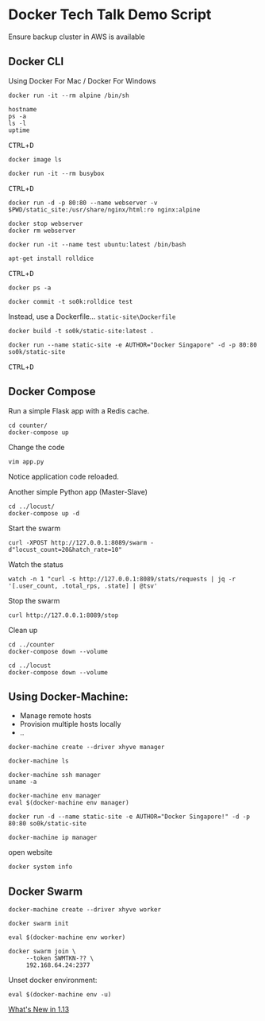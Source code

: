 
# Docker Tech Talk Demo Script

Ensure backup cluster in AWS is available

## Docker CLI

Using Docker For Mac / Docker For Windows

```
docker run -it --rm alpine /bin/sh
```

```
hostname
ps -a
ls -l
uptime
```

<kbd>CTRL</kbd>+<kbd>D</kbd>

```
docker image ls
```

```
docker run -it --rm busybox 
```

<kbd>CTRL</kbd>+<kbd>D</kbd>

```
docker run -d -p 80:80 --name webserver -v $PWD/static_site:/usr/share/nginx/html:ro nginx:alpine
```

```
docker stop webserver
docker rm webserver
```

```
docker run -it --name test ubuntu:latest /bin/bash
```

```
apt-get install rolldice
```

<kbd>CTRL</kbd>+<kbd>D</kbd>

```
docker ps -a
```

```
docker commit -t so0k:rolldice test
```

Instead, use a Dockerfile... `static-site\Dockerfile`

```
docker build -t so0k/static-site:latest .
```

```
docker run --name static-site -e AUTHOR="Docker Singapore" -d -p 80:80 so0k/static-site
```

<kbd>CTRL</kbd>+<kbd>D</kbd>

## Docker Compose

Run a simple Flask app with a Redis cache.

```
cd counter/
docker-compose up
```

Change the code
```
vim app.py
```
Notice application code reloaded.


Another simple Python app (Master-Slave)

```
cd ../locust/
docker-compose up -d
```

Start the swarm
```
curl -XPOST http://127.0.0.1:8089/swarm -d"locust_count=20&hatch_rate=10"
```

Watch the status
```
watch -n 1 "curl -s http://127.0.0.1:8089/stats/requests | jq -r '[.user_count, .total_rps, .state] | @tsv'
```

Stop the swarm
```
curl http://127.0.0.1:8089/stop
```

Clean up
```
cd ../counter
docker-compose down --volume
```

```
cd ../locust
docker-compose down --volume
```

## Using Docker-Machine:

- Manage remote hosts
- Provision multiple hosts locally
- .. 

```
docker-machine create --driver xhyve manager
```

```
docker-machine ls
```

```
docker-machine ssh manager
uname -a
```

```
docker-machine env manager
eval $(docker-machine env manager)
```

```
docker run -d --name static-site -e AUTHOR="Docker Singapore!" -d -p 80:80 so0k/static-site
```

```
docker-machine ip manager
```

open website

```
docker system info
```

## Docker Swarm

```
docker-machine create --driver xhyve worker
```

```
docker swarm init
```

```
eval $(docker-machine env worker)
```

```
docker swarm join \
     --token SWMTKN-?? \
     192.168.64.24:2377
```

Unset docker environment:

```
eval $(docker-machine env -u)
```

[What's New in 1.13](https://gist.github.com/so0k/872b798db710e0cb6b4bfc12550a63e0)
